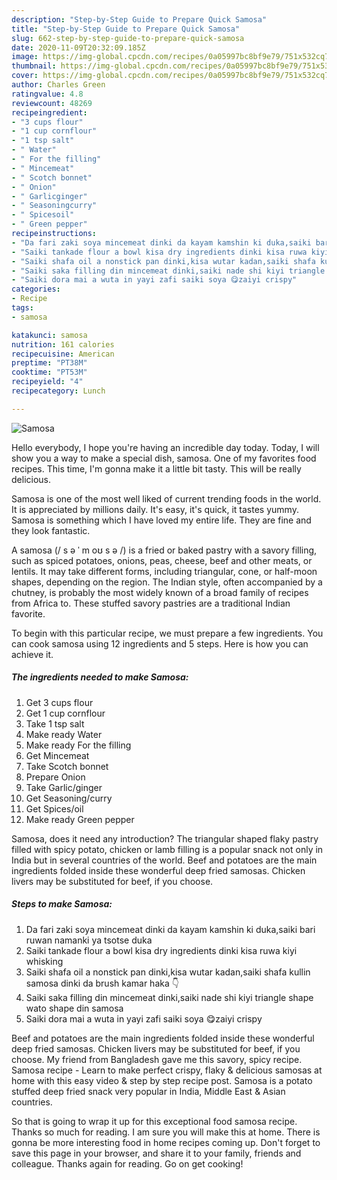```yaml
---
description: "Step-by-Step Guide to Prepare Quick Samosa"
title: "Step-by-Step Guide to Prepare Quick Samosa"
slug: 662-step-by-step-guide-to-prepare-quick-samosa
date: 2020-11-09T20:32:09.185Z
image: https://img-global.cpcdn.com/recipes/0a05997bc8bf9e79/751x532cq70/samosa-recipe-main-photo.jpg
thumbnail: https://img-global.cpcdn.com/recipes/0a05997bc8bf9e79/751x532cq70/samosa-recipe-main-photo.jpg
cover: https://img-global.cpcdn.com/recipes/0a05997bc8bf9e79/751x532cq70/samosa-recipe-main-photo.jpg
author: Charles Green
ratingvalue: 4.8
reviewcount: 48269
recipeingredient:
- "3 cups flour"
- "1 cup cornflour"
- "1 tsp salt"
- " Water"
- " For the filling"
- " Mincemeat"
- " Scotch bonnet"
- " Onion"
- " Garlicginger"
- " Seasoningcurry"
- " Spicesoil"
- " Green pepper"
recipeinstructions:
- "Da fari zaki soya mincemeat dinki da kayam kamshin ki duka,saiki bari ruwan namanki ya tsotse duka"
- "Saiki tankade flour a bowl kisa dry ingredients dinki kisa ruwa kiyi whisking"
- "Saiki shafa oil a nonstick pan dinki,kisa wutar kadan,saiki shafa kullin samosa dinki da brush kamar haka 👇"
- "Saiki saka filling din mincemeat dinki,saiki nade shi kiyi triangle shape wato shape din samosa"
- "Saiki dora mai a wuta in yayi zafi saiki soya 😋zaiyi crispy"
categories:
- Recipe
tags:
- samosa

katakunci: samosa 
nutrition: 161 calories
recipecuisine: American
preptime: "PT38M"
cooktime: "PT53M"
recipeyield: "4"
recipecategory: Lunch

---
```



![Samosa](https://img-global.cpcdn.com/recipes/0a05997bc8bf9e79/751x532cq70/samosa-recipe-main-photo.jpg)

Hello everybody, I hope you're having an incredible day today. Today, I will show you a way to make a special dish, samosa. One of my favorites food recipes. This time, I'm gonna make it a little bit tasty. This will be really delicious.

Samosa is one of the most well liked of current trending foods in the world. It is appreciated by millions daily. It's easy, it's quick, it tastes yummy. Samosa is something which I have loved my entire life. They are fine and they look fantastic.

A samosa (/ s ə ˈ m oʊ s ə /) is a fried or baked pastry with a savory filling, such as spiced potatoes, onions, peas, cheese, beef and other meats, or lentils. It may take different forms, including triangular, cone, or half-moon shapes, depending on the region. The Indian style, often accompanied by a chutney, is probably the most widely known of a broad family of recipes from Africa to. These stuffed savory pastries are a traditional Indian favorite.


To begin with this particular recipe, we must prepare a few ingredients. You can cook samosa using 12 ingredients and 5 steps. Here is how you can achieve it.

<!--inarticleads1-->

##### The ingredients needed to make Samosa:

1. Get 3 cups flour
1. Get 1 cup cornflour
1. Take 1 tsp salt
1. Make ready  Water
1. Make ready  For the filling
1. Get  Mincemeat
1. Take  Scotch bonnet
1. Prepare  Onion
1. Take  Garlic/ginger
1. Get  Seasoning/curry
1. Get  Spices/oil
1. Make ready  Green pepper


Samosa, does it need any introduction? The triangular shaped flaky pastry filled with spicy potato, chicken or lamb filling is a popular snack not only in India but in several countries of the world. Beef and potatoes are the main ingredients folded inside these wonderful deep fried samosas. Chicken livers may be substituted for beef, if you choose. 

<!--inarticleads2-->

##### Steps to make Samosa:

1. Da fari zaki soya mincemeat dinki da kayam kamshin ki duka,saiki bari ruwan namanki ya tsotse duka
1. Saiki tankade flour a bowl kisa dry ingredients dinki kisa ruwa kiyi whisking
1. Saiki shafa oil a nonstick pan dinki,kisa wutar kadan,saiki shafa kullin samosa dinki da brush kamar haka 👇
1. Saiki saka filling din mincemeat dinki,saiki nade shi kiyi triangle shape wato shape din samosa
1. Saiki dora mai a wuta in yayi zafi saiki soya 😋zaiyi crispy


Beef and potatoes are the main ingredients folded inside these wonderful deep fried samosas. Chicken livers may be substituted for beef, if you choose. My friend from Bangladesh gave me this savory, spicy recipe. Samosa recipe - Learn to make perfect crispy, flaky &amp; delicious samosas at home with this easy video &amp; step by step recipe post. Samosa is a potato stuffed deep fried snack very popular in India, Middle East &amp; Asian countries. 

So that is going to wrap it up for this exceptional food samosa recipe. Thanks so much for reading. I am sure you will make this at home. There is gonna be more interesting food in home recipes coming up. Don't forget to save this page in your browser, and share it to your family, friends and colleague. Thanks again for reading. Go on get cooking!
